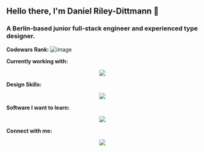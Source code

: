 ## Hello there, I'm Daniel Riley-Dittmann 👋

### A Berlin-based junior full-stack engineer and experienced type designer.

**Codewars Rank:**
![image](https://www.codewars.com/users/danielrileyde/badges/large)

**Currently working with:**

<p align="center">
  <a href="https://skillicons.dev">
    <img src="https://skillicons.dev/icons?i=react,ts,js,nextjs,nodejs,p5js,html,css" />
  </a>
</p>

**Design Skills:**

<p align="center">
  <a href="https://skillicons.dev">
    <img src="https://skillicons.dev/icons?i=figma,ai,ps" />
  </a>
</p>

**Software I want to learn:**

<p align="center">
  <a href="https://skillicons.dev">
    <img src="https://skillicons.dev/icons?i=solidity,rust" />
  </a>
</p>

**Connect with me:**

<p align="center">
  <a href="https://skillicons.dev">
    <img src="https://skillicons.dev/icons?i=github,linkedin" />
  </a>
</p>


